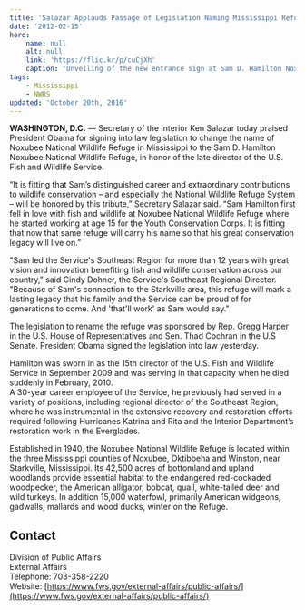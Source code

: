 ```yaml
---
title: 'Salazar Applauds Passage of Legislation Naming Mississippi Refuge After Sam Hamilton'
date: '2012-02-15'
hero:
    name: null
    alt: null
    link: 'https://flic.kr/p/cuCjXh'
    caption: 'Unveiling of the new entrance sign at Sam D. Hamilton Noxubee National Wildlife Refuge.  Photo by Tom MacKenzie, USFWS.'
tags:
    - Mississippi
    - NWRS
updated: 'October 20th, 2016'
---
```


**WASHINGTON, D.C.** — Secretary of the Interior Ken Salazar today praised President Obama for signing into law legislation to change the name of Noxubee National Wildlife Refuge in Mississippi to the Sam D. Hamilton Noxubee National Wildlife Refuge, in honor of the late director of the U.S. Fish and Wildlife Service.  

“It is fitting that Sam’s distinguished career and extraordinary contributions to wildlife conservation – and especially the National Wildlife Refuge System – will be honored by this tribute,” Secretary Salazar said. “Sam Hamilton first fell in love with fish and wildlife at Noxubee National Wildlife Refuge where he started working at age 15 for the Youth Conservation Corps. It is fitting that now that same refuge will carry his name so that his great conservation legacy will live on.”  

"Sam led the Service's Southeast Region for more than 12 years with great vision and innovation benefiting fish and wildlife conservation across our country," said Cindy Dohner, the Service's Southeast Regional Director. "Because of Sam's connection to the Starkville area, this refuge will mark a lasting legacy that his family and the Service can be proud of for generations to come. And 'that'll work' as Sam would say."  

The legislation to rename the refuge was sponsored by Rep. Gregg Harper in the U.S. House of Representatives and Sen. Thad Cochran in the U.S Senate. President Obama signed the legislation into law yesterday.  

Hamilton was sworn in as the 15th director of the U.S. Fish and Wildlife Service in September 2009 and was serving in that capacity when he died suddenly in February, 2010.   
A 30-year career employee of the Service, he previously had served in a variety of positions, including regional director of the Southeast Region, where he was instrumental in the extensive recovery and restoration efforts required following Hurricanes Katrina and Rita and the Interior Department’s restoration work in the Everglades.  

Established in 1940, the Noxubee National Wildlife Refuge is located within the three Mississippi counties of Noxubee, Oktibbeha and Winston, near Starkville, Mississippi. Its 42,500 acres of bottomland and upland woodlands provide essential habitat to the endangered red-cockaded woodpecker, the American alligator, bobcat, quail, white-tailed deer and wild turkeys. In addition 15,000 waterfowl, primarily American widgeons, gadwalls, mallards and wood ducks, winter on the Refuge.

## Contact

Division of Public Affairs  
External Affairs  
Telephone: 703-358-2220  
Website: [https://www.fws.gov/external-affairs/public-affairs/](https://www.fws.gov/external-affairs/public-affairs/)
